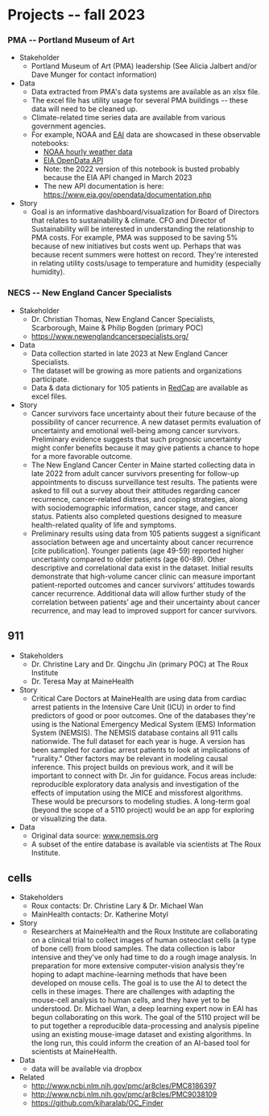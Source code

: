 
# Projects -- fall 2023

### PMA -- Portland Museum of Art

* Stakeholder
  * Portland Museum of Art (PMA) leadership (See Alicia Jalbert and/or Dave Munger for contact information)
* Data
  * Data extracted from PMA's data systems are available as an xlsx file.
  * The excel file has utility usage for several PMA buildings -- these data will need to be cleaned up.
  * Climate-related time series data are available from various government agencies.
  * For example, NOAA and [EAI](https://www.eia.gov/opendata/) data are showcased in these observable notebooks:
    * [NOAA hourly weather data](https://observablehq.com/@observablehq/noaa-weather-data-by-major-u-s-city)
    * [EIA OpenData API](https://observablehq.com/@observablehq/eia-opendata-electricity-grid-operation)
    * Note: the 2022 version of this notebook is busted probably because the EIA API changed in March 2023
    * The new API documentation is here: https://www.eia.gov/opendata/documentation.php
* Story
  * Goal is an informative dashboard/visualization for Board of Directors that relates to sustainability & climate.
  CFO and Director of Sustainability will be interested in understanding the relationship to PMA costs.
  For example, PMA was supposed to be saving 5% because of new initiatives but costs went up. 
  Perhaps that was because recent summers were hottest on record. 
  They're interested in relating utility costs/usage to temperature and humidity (especially humidity).

### NECS -- New England Cancer Specialists

* Stakeholder
  * Dr. Christian Thomas, New England Cancer Specialists, Scarborough, Maine & Philip Bogden (primary POC)
  * https://www.newenglandcancerspecialists.org/
* Data
  * Data collection started in late 2023 at New England Cancer Specialists.
  * The dataset will be growing as more patients and organizations participate.
  * Data & data dictionary for 105 patients in [RedCap](https://projectredcap.org/about/) are available as excel files.
* Story
  * Cancer survivors face uncertainty about their future because of the possibility of cancer recurrence. 
  A new dataset permits evaluation of uncertainty and emotional well-being among cancer survivors.
  Preliminary evidence suggests that such prognosic uncertainty might confer benefits because it may give patients 
  a chance to hope for a more favorable outcome. 
  * The New England Cancer Center in Maine started collecting data in late 2022 from adult cancer
  survivors presenting for follow-up appointments to discuss surveillance test results.
  The patients were asked to fill out a survey about their attitudes 
  regarding cancer recurrence, cancer-related distress, and coping strategies, along with sociodemographic 
  information, cancer stage, and cancer status. 
  Patients also completed questions designed to measure health-related quality of life and symptoms.
  * Preliminary results using data from 105 patients suggest a significant association between 
  age and uncertainty about cancer recurrence [cite publication].
  Younger patients (age 49-59) reported higher uncertainty 
  compared to older patients (age 60-89). Other descriptive and correlational data exist in the dataset.
  Initial results demonstrate that high-volume cancer clinic can measure 
  important patient-reported outcomes and cancer survivors’ attitudes towards cancer recurrence.
  Additional data will allow further study of the correlation between patients’ age and their 
  uncertainty about cancer recurrence, and may lead to improved support for cancer survivors.

## 911

* Stakeholders
  * Dr. Christine Lary and Dr. Qingchu Jin (primary POC) at The Roux Institute
  * Dr. Teresa May at MaineHealth
* Story
  * Critical Care Doctors at MaineHealth are using data from cardiac arrest patients in the Intensive Care 
  Unit (ICU) in order to find predictors of good or poor outcomes. One of the databases they're using is the 
  National Emergency Medical System (EMS) Information System (NEMSIS). The NEMSIS database contains all 911 
  calls nationwide. The full dataset for each year is huge. A version has been sampled for cardiac arrest patients
  to look at implications of "rurality." 
  Other factors may be relevant in modeling causal inference. 
  This project builds on previous work, and it will be important to connect with Dr. Jin for guidance.
  Focus areas include: reproducible exploratory data analysis and investigation of the effects of imputation 
  using the MICE and missforest algorithms. These would be precursors to modeling studies.
  A long-term goal (beyond the scope of a 5110 project) would be an app for exploring or visualizing the data.
* Data
  * Original data source: www.nemsis.org
  * A subset of the entire database is available via scientists at The Roux Institute.

## cells

* Stakeholders
  * Roux contacts: Dr. Christine Lary & Dr. Michael Wan
  * MainHealth contacts: Dr. Katherine Motyl
* Story
  * Researchers at MaineHealth and the Roux Institute are collaborating on a clinical trial to collect images 
  of human osteoclast cells (a type of bone cell) from blood samples. The data collection is labor intensive and they've
  only had time to do a rough image analysis. In preparation for more extensive computer-vision analysis
  they're hoping to adapt machine-learning methods that have been developed on mouse cells.
  The goal is to use the AI to detect the cells in these images.
  There are challenges with adapting the mouse-cell analysis to human cells, and they have yet to be understood.
  Dr. Michael Wan, a deep learning expert now in EAI has begun collaborating on this work.
  The goal of the 5110 project will be to put together a reproducible data-processing and analysis pipeline using an 
  existing mouse-image dataset and existing algorithms. In the long run, this could inform the creation of
  an AI-based tool for scientists at MaineHealth.
* Data
  * data will be available via dropbox
* Related
  * http://www.ncbi.nlm.nih.gov/pmc/ar8cles/PMC8186397
  * http://www.ncbi.nlm.nih.gov/pmc/ar8cles/PMC9038109
  * https://github.com/kiharalab/OC_Finder

